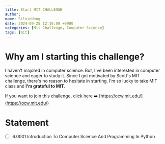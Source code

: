 ```yaml
---
title: Start MIT CHALLENGE
author:
name: SilvieHong
date: 2024-09-25 12:10:00 +0900
categories: [Mit Challenge, Computer Science]
tags: [mit]
---
```


# Why am I starting this challenge?
I haven't majored in computer science. But, I've been interested in computer science and eager to study it. Since I got motivated by Scott's MIT challenge, there's no reason to hesitate in starting. I'm so lucky to take MIT class and **I'm grateful to MIT**.


If you want to join this challenge, click here ➡️ [https://ocw.mit.edu/](https://ocw.mit.edu/)



# Statement
 - [ ] 6.0001 Introduction To Computer Science And Programming In Python